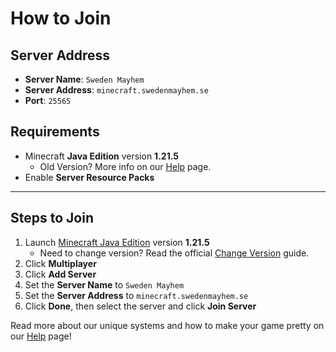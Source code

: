 # How to Join

## Server Address

* **Server Name**: `Sweden Mayhem`
* **Server Address**: `minecraft.swedenmayhem.se`
* **Port**: `25565`

## Requirements

- Minecraft **Java Edition** version **1.21.5**
	- Old Version? More info on our [Help](/minecraft/help#updates) page.
- Enable **Server Resource Packs**

---

## Steps to Join

1. Launch [Minecraft Java Edition](https://www.minecraft.net/store/minecraft-java-bedrock-edition-pc) version **1.21.5**
	- Need to change version? Read the official [Change Version](https://help.minecraft.net/hc/articles/360034754852-Change-Game-Version-for-Minecraft-Java-Edition) guide.
2. Click **Multiplayer**
3. Click **Add Server**
4. Set the **Server Name** to `Sweden Mayhem`
5. Set the **Server Address** to `minecraft.swedenmayhem.se`
6. Click **Done**, then select the server and click **Join Server**

Read more about our unique systems and how to make your game pretty on our [Help](/minecraft/help) page!
